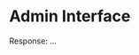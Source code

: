 # Admin Interface

Response: <span class="auth-required" data-endpoint="api/v1/oink/payment/get-all-status/complete">...</span>
